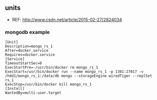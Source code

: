 ## units

* REF: <http://www.csdn.net/article/2015-02-27/2824034>



### mongodb example

```
[Unit] 
Description=mongo_rs_1 
After=docker.service 
Requires=docker.service 
[Service] 
TimeoutStartSec=0 
ExecStartPre=-/usr/bin/docker rm mongo_rs_1 
ExecStart=/usr/bin/docker run --name mongo_rs_1 -p 1301:27017 -v /hdd1/mongo_rs_1:/data/db mongo --storageEngine wiredTiger --replSet rs_1
ExecStop=/usr/bin/docker kill mongo_rs_1
[Install] 
WantedBy=multi-user.target

```